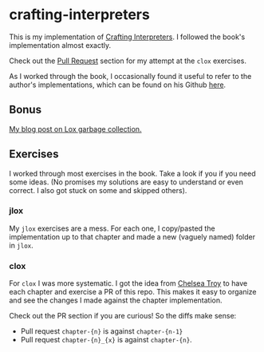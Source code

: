 # crafting-interpreters

This is my implementation of [Crafting Interpreters](https://craftinginterpreters.com/).
I followed the book's implementation almost exactly.

Check out the [Pull Request](https://github.com/tmastny/crafting-intrepreters/pulls)
section for my attempt at the `clox` exercises.

As I worked through the book, I occasionally found it
useful to refer to the author's implementations,
which can be found on his Github [here](https://github.com/munificent/craftinginterpreters).

## Bonus

[My blog post on Lox garbage collection.](https://timmastny.com/blog/garbage-collection-crafting-interpreters/)

## Exercises

I worked through most exercises in the book.
Take a look if you if you need some ideas.
(No promises my solutions are easy to understand
or even correct. I also got stuck on some and skipped others).

### jlox

My `jlox` exercises are a mess. For each one,
I copy/pasted the implementation up to that chapter
and made a new (vaguely named) folder in `jlox`.

### clox

For `clox` I was more systematic. I got the
idea from [Chelsea Troy](https://chelseatroy.com/2022/02/10/adding-error-productions-to-the-lox-compiler/)
to have each chapter and exercise a PR of this repo.
This makes it easy to organize and see the changes
I made against the chapter implementation.

Check out the PR section if you are curious! So the diffs make
sense:
* Pull request `chapter-{n}` is against `chapter-{n-1}`
* Pull request `chapter-{n}_{x}` is against `chapter-{n}`.
